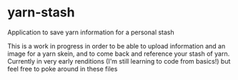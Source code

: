# yarn-stash
Application to save yarn information for a personal stash

This is a work in progress in order to be able to upload information and an image for a yarn skein, and to come back and reference
your stash of yarn. Currently in very early renditions (I'm still learning to code from basics!) but feel free to poke around in
these files
